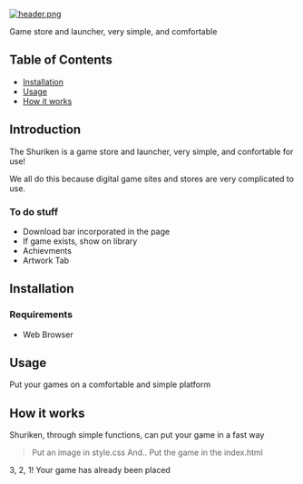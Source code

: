 [![header.png](https://i.postimg.cc/sXmTDD6S/header.png)](https://postimg.cc/7GC3KDyY)

Game store and launcher, very simple, and comfortable

## Table of Contents

  - [Installation](#installation)
  - [Usage](#usage)
  - [How it works](#how-it-works)

## Introduction

The Shuriken is a game store and launcher, very simple, and confortable for use!

We all do this because digital game sites and stores are very complicated to use.

### To do stuff

- Download bar incorporated in the page
- If game exists, show on library
- Achievments
- Artwork Tab

## Installation

### Requirements

- Web Browser

## Usage

Put your games on a comfortable and simple platform

## How it works

Shuriken, through simple functions, can put your game in a fast way

> Put an image in style.css
And..
> Put the game in the index.html

3, 2, 1! Your game has already been placed
